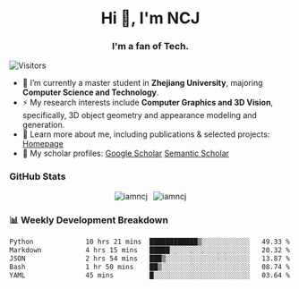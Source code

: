 <h1 align="center">Hi 👋, I'm NCJ</h1>
<h3 align="center">I'm a fan of Tech.</h3>

![Visitors](https://visitor-badge.laobi.icu/badge?page_id=iamNCJ)

- 🌱 I’m currently a master student in **Zhejiang University**, majoring **Computer Science and Technology**.
- ⚡ My research interests include **Computer Graphics and 3D Vision**, specifically, 3D object geometry and appearance modeling and generation.
- 🚀 Learn more about me, including publications & selected projects: [Homepage](https://www.chong-zeng.com)
- 📖 My scholar profiles: [Google Scholar](https://scholar.google.com/citations?user=4dID7zIAAAAJ) [Semantic Scholar](https://www.semanticscholar.org/author/Chong-Zeng/2223946708)

</p>

<h3 align="left">GitHub Stats</h3>

<div style="display: flex; gap: 10px; justify-content: center; align-items: center;">
  <img src="https://github-readme-stats.vercel.app/api?username=iamncj&show_icons=true&locale=en" alt="iamncj" />
  <img src="https://github-readme-streak-stats-omega-eight.vercel.app/?user=iamncj&card_width=467" alt="iamncj" />
</div>

<h3 align="left">📊 Weekly Development Breakdown</h3>

<!--START_SECTION:waka-->

```txt
Python             10 hrs 21 mins  ████████████▒░░░░░░░░░░░░   49.33 %
Markdown           4 hrs 15 mins   █████░░░░░░░░░░░░░░░░░░░░   20.32 %
JSON               2 hrs 54 mins   ███▒░░░░░░░░░░░░░░░░░░░░░   13.87 %
Bash               1 hr 50 mins    ██▒░░░░░░░░░░░░░░░░░░░░░░   08.74 %
YAML               45 mins         █░░░░░░░░░░░░░░░░░░░░░░░░   03.64 %
```

<!--END_SECTION:waka-->
